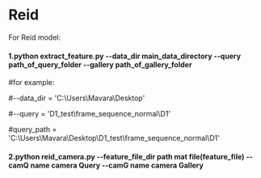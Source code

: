 # Reid
For Reid model:

#### 1.python extract_feature.py --data_dir main_data_directory  --query  path_of_query_folder --gallery path_of_gallery_folder

#for example:

#--data_dir = 'C:\\Users\\Mavara\\Desktop'

#--query = 'D1_test\\frame_sequence_normal\\D1' 

#query_path = 'C:\\Users\\Mavara\\Desktop\\D1_test\\frame_sequence_normal\\D1'


#### 2.python reid_camera.py --feature_file_dir path mat file(feature_file) --camQ name camera Query --camG name camera Gallery 



